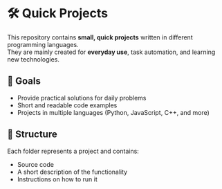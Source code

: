 # 🛠️ Quick Projects  

This repository contains **small, quick projects** written in different programming languages.  
They are mainly created for **everyday use**, task automation, and learning new technologies.  

## 🎯 Goals
- Provide practical solutions for daily problems  
- Short and readable code examples  
- Projects in multiple languages (Python, JavaScript, C++, and more)  

## 📂 Structure
Each folder represents a project and contains:  
- Source code  
- A short description of the functionality  
- Instructions on how to run it  

